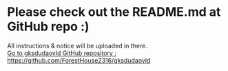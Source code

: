 # Please check out the README.md at GitHub repo :)
All instructions & notice will be uploaded in there.\
[ Go to gksdudaovld GitHub repository : https://github.com/ForestHouse2316/gksdudaovld ]("https://github.com/ForestHouse2316/gksdudaovld")